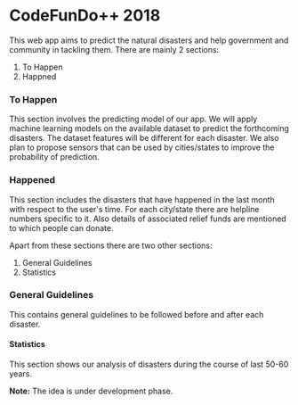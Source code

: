 # CodeFunDo++ 2018
This web app aims to predict the natural disasters and help government and community in tackling them. There are mainly 2 sections:
1. To Happen
2. Happned
### To Happen
This section involves the predicting model of our app. We will apply machine learning models on the available dataset to predict the forthcoming disasters. The dataset features will be different for each disaster. 
We also plan to propose sensors that can be used by cities/states to improve the probability of prediction.
### Happened
This section includes the disasters that have happened in the last month with respect to the user's time. For each city/state there are helpline numbers specific to it. Also details of associated relief funds are mentioned to which people can donate.

Apart from these sections there are two other sections:
1. General Guidelines
2. Statistics
### General Guidelines
This contains general guidelines to be followed before and after each disaster.
#### Statistics
This section shows our analysis of disasters during the course of last 50-60 years.

**Note:** The idea is under development phase.
